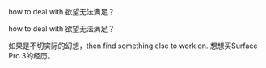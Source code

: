 how to deal with 欲望无法满足？

how to deal with 欲望无法满足？

如果是不切实际的幻想，then find something else to work on. 想想买Surface Pro 3的经历。
